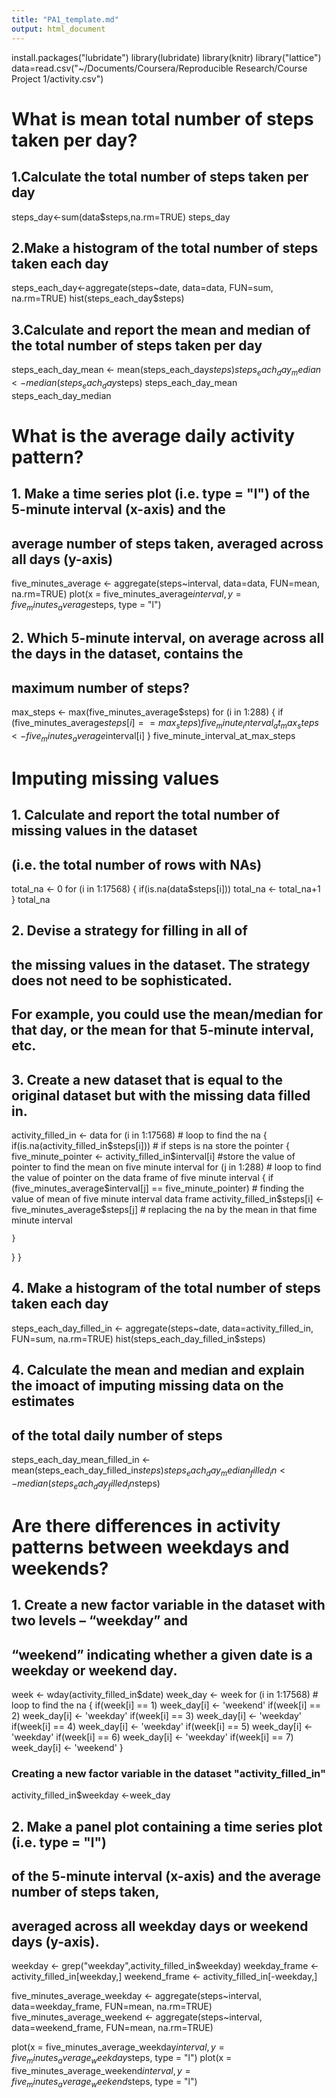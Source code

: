 ```yaml
---
title: "PA1_template.md"
output: html_document
---
```

install.packages("lubridate")
library(lubridate)
library(knitr)
library("lattice")
data=read.csv("~/Documents/Coursera/Reproducible Research/Course Project 1/activity.csv")

# What is mean total number of steps taken per day?

## 1.Calculate the total number of steps taken per day
steps_day<-sum(data$steps,na.rm=TRUE)
steps_day

## 2.Make a histogram of the total number of steps taken each day
steps_each_day<-aggregate(steps~date, data=data, FUN=sum, na.rm=TRUE)
hist(steps_each_day$steps)

## 3.Calculate and report the mean and median of the total number of steps taken per day
steps_each_day_mean <- mean(steps_each_day$steps)
steps_each_day_median <- median(steps_each_day$steps)
steps_each_day_mean
steps_each_day_median

# What is the average daily activity pattern?

## 1. Make a time series plot (i.e. type = "l") of the 5-minute interval (x-axis) and the 
## average number of steps taken, averaged across all days (y-axis)

five_minutes_average <- aggregate(steps~interval, data=data, FUN=mean, na.rm=TRUE)
plot(x = five_minutes_average$interval, y = five_minutes_average$steps, type = "l")

## 2. Which 5-minute interval, on average across all the days in the dataset, contains the 
## maximum number of steps?

max_steps <- max(five_minutes_average$steps)
  for (i in 1:288) 
  {
    if (five_minutes_average$steps[i] == max_steps)
      five_minute_interval_at_max_steps <- five_minutes_average$interval[i]
  }
five_minute_interval_at_max_steps 

# Imputing missing values

## 1. Calculate and report the total number of missing values in the dataset 
## (i.e. the total number of rows with NAs)

total_na <- 0
for (i in 1:17568)
  {
   if(is.na(data$steps[i])) 
      total_na <- total_na+1 
  }
total_na

## 2. Devise a strategy for filling in all of 
## the missing values in the dataset. The strategy does not need to be sophisticated. 
## For example, you could use the mean/median for that day, or the mean for that 5-minute interval, etc.

## 3. Create a new dataset that is equal to the original dataset but with the missing data filled in.

activity_filled_in <- data
for (i in 1:17568) # loop to find the na
{
  if(is.na(activity_filled_in$steps[i])) # if steps is na store the pointer 
  { 
    five_minute_pointer <- activity_filled_in$interval[i] #store the value of pointer to find the mean on five minute interval
    for (j in 1:288)  # loop to find the value of pointer on the data frame of five minute interval
    {
      if (five_minutes_average$interval[j] == five_minute_pointer) # finding the value of mean of five minute interval data frame
        activity_filled_in$steps[i] <- five_minutes_average$steps[j] # replacing the na by the mean in that fime minute interval 
      
    }
  }
}

## 4.  Make a histogram of the total number of steps taken each day

steps_each_day_filled_in <- aggregate(steps~date, data=activity_filled_in, FUN=sum, na.rm=TRUE)
hist(steps_each_day_filled_in$steps)

## 4. Calculate the mean and median and explain the imoact of imputing missing data on the estimates 
## of the total daily number of steps

steps_each_day_mean_filled_in <- mean(steps_each_day_filled_in$steps)
steps_each_day_median_filled_in <- median(steps_each_day_filled_in$steps)

# Are there differences in activity patterns between weekdays and weekends?

## 1. Create a new factor variable in the dataset with two levels – “weekday” and 
## “weekend” indicating whether a given date is a weekday or weekend day.



week <- wday(activity_filled_in$date)
week_day <- week
for (i in 1:17568) # loop to find the na
{
  if(week[i] == 1)
    week_day[i] <- 'weekend'
  if(week[i] == 2)
    week_day[i] <- 'weekday'
  if(week[i] == 3)
    week_day[i] <- 'weekday'
  if(week[i] == 4)
    week_day[i] <- 'weekday'
  if(week[i] == 5)
    week_day[i] <- 'weekday'
  if(week[i] == 6)
    week_day[i] <- 'weekday'
  if(week[i] == 7)
    week_day[i] <- 'weekend'
}

### Creating a new factor variable in the dataset "activity_filled_in" 
activity_filled_in$weekday <-week_day

## 2. Make a panel plot containing a time series plot (i.e. type = "l") 
## of the 5-minute interval (x-axis) and the average number of steps taken, 
## averaged across all weekday days or weekend days (y-axis).

weekday <- grep("weekday",activity_filled_in$weekday)
weekday_frame <- activity_filled_in[weekday,]
weekend_frame <- activity_filled_in[-weekday,]

five_minutes_average_weekday <- aggregate(steps~interval, data=weekday_frame, FUN=mean, na.rm=TRUE)
five_minutes_average_weekend <- aggregate(steps~interval, data=weekend_frame, FUN=mean, na.rm=TRUE)

plot(x = five_minutes_average_weekday$interval, y = five_minutes_average_weekday$steps, type = "l") 
plot(x = five_minutes_average_weekend$interval, y = five_minutes_average_weekend$steps, type = "l") 


